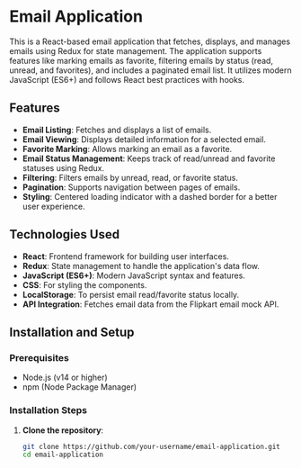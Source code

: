 # Email Application

This is a React-based email application that fetches, displays, and manages emails using Redux for state management. The application supports features like marking emails as favorite, filtering emails by status (read, unread, and favorites), and includes a paginated email list. It utilizes modern JavaScript (ES6+) and follows React best practices with hooks.

## Features

- **Email Listing**: Fetches and displays a list of emails.
- **Email Viewing**: Displays detailed information for a selected email.
- **Favorite Marking**: Allows marking an email as a favorite.
- **Email Status Management**: Keeps track of read/unread and favorite statuses using Redux.
- **Filtering**: Filters emails by unread, read, or favorite status.
- **Pagination**: Supports navigation between pages of emails.
- **Styling**: Centered loading indicator with a dashed border for a better user experience.

## Technologies Used

- **React**: Frontend framework for building user interfaces.
- **Redux**: State management to handle the application's data flow.
- **JavaScript (ES6+)**: Modern JavaScript syntax and features.
- **CSS**: For styling the components.
- **LocalStorage**: To persist email read/favorite status locally.
- **API Integration**: Fetches email data from the Flipkart email mock API.

## Installation and Setup

### Prerequisites

- Node.js (v14 or higher)
- npm (Node Package Manager)

### Installation Steps

1. **Clone the repository**:
   ```bash
   git clone https://github.com/your-username/email-application.git
   cd email-application
